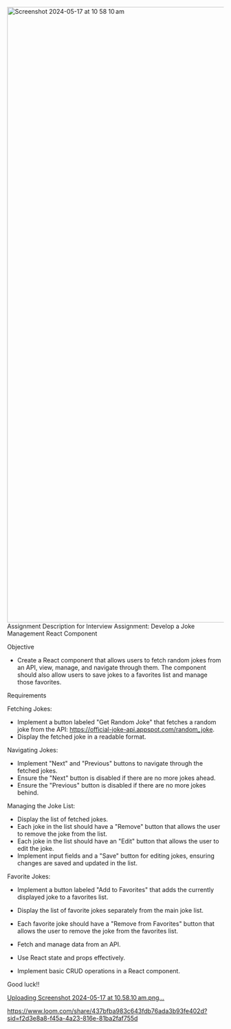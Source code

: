 <img width="1432" alt="Screenshot 2024-05-17 at 10 58 10 am" src="https://github.com/bliongosari1/heidi-react-exam/assets/95192747/4748c978-8ce4-47fb-b8d5-201c98c1d8a5">Assignment Description for Interview
Assignment: Develop a Joke Management React Component

Objective
- Create a React component that allows users to fetch random jokes from an API, view, manage, and navigate through them. The component should also allow users to save jokes to a favorites list and manage those favorites.

Requirements

Fetching Jokes:
- Implement a button labeled "Get Random Joke" that fetches a random joke from the API: https://official-joke-api.appspot.com/random_joke.
- Display the fetched joke in a readable format.

Navigating Jokes:
- Implement "Next" and "Previous" buttons to navigate through the fetched jokes.
- Ensure the "Next" button is disabled if there are no more jokes ahead.
- Ensure the "Previous" button is disabled if there are no more jokes behind.

Managing the Joke List:
- Display the list of fetched jokes.
- Each joke in the list should have a "Remove" button that allows the user to remove the joke from the list.
- Each joke in the list should have an "Edit" button that allows the user to edit the joke.
- Implement input fields and a "Save" button for editing jokes, ensuring changes are saved and updated in the list.

Favorite Jokes:
- Implement a button labeled "Add to Favorites" that adds the currently displayed joke to a favorites list.
- Display the list of favorite jokes separately from the main joke list.
- Each favorite joke should have a "Remove from Favorites" button that allows the user to remove the joke from the favorites list.

- Fetch and manage data from an API.
- Use React state and props effectively.
- Implement basic CRUD operations in a React component.

Good luck!!

[Uploading Screenshot 2024-05-17 at 10.58.10 am.png…]()


https://www.loom.com/share/437bfba983c643fdb76ada3b93fe402d?sid=f2d3e8a8-f45a-4a23-816e-81ba2faf755d


